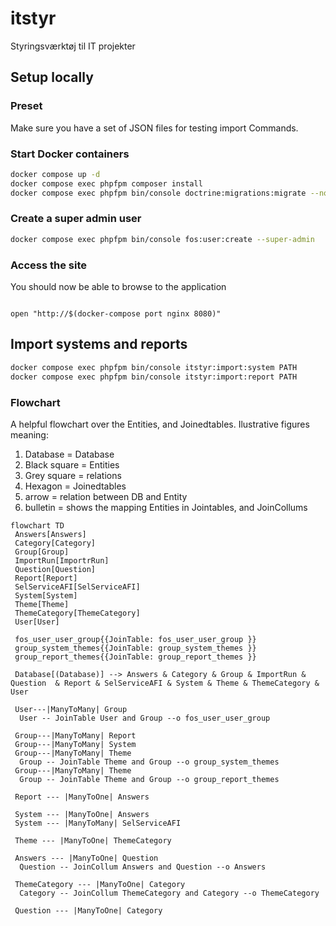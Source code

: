 # itstyr
Styringsværktøj til IT projekter

## Setup locally

### Preset
Make sure you have a set of JSON files for testing import Commands.

### Start Docker containers

```sh
docker compose up -d
docker compose exec phpfpm composer install
docker compose exec phpfpm bin/console doctrine:migrations:migrate --no-interaction
```

### Create a super admin user

```sh
docker compose exec phpfpm bin/console fos:user:create --super-admin
```

### Access the site

You should now be able to browse to the application

```

open "http://$(docker-compose port nginx 8080)"

```

## Import systems and reports
```sh
docker compose exec phpfpm bin/console itstyr:import:system PATH
docker compose exec phpfpm bin/console itstyr:import:report PATH
```

### Flowchart

A helpful flowchart over the Entities, and Joinedtables.
Ilustrative figures meaning:
1. Database = Database
2. Black square = Entities
3. Grey square = relations
4. Hexagon = Joinedtables
5. arrow = relation between DB and Entity
6. bulletin = shows the mapping Entities in Jointables, and JoinCollums

```mermaid
flowchart TD
 Answers[Answers]
 Category[Category]
 Group[Group]
 ImportRun[ImportrRun]
 Question[Question]
 Report[Report]
 SelServiceAFI[SelServiceAFI]
 System[System]
 Theme[Theme]
 ThemeCategory[ThemeCategory]
 User[User]
 
 fos_user_user_group{{JoinTable: fos_user_user_group }}
 group_system_themes{{JoinTable: group_system_themes }}
 group_report_themes{{JoinTable: group_report_themes }}

 Database[(Database)] --> Answers & Category & Group & ImportRun & Question  & Report & SelServiceAFI & System & Theme & ThemeCategory & User

 User---|ManyToMany| Group
  User -- JoinTable User and Group --o fos_user_user_group

 Group---|ManyToMany| Report
 Group---|ManyToMany| System
 Group---|ManyToMany| Theme
  Group -- JoinTable Theme and Group --o group_system_themes
 Group---|ManyToMany| Theme
  Group -- JoinTable Theme and Group --o group_report_themes

 Report --- |ManyToOne| Answers

 System --- |ManyToOne| Answers
 System --- |ManyToMany| SelServiceAFI

 Theme --- |ManyToOne| ThemeCategory
 
 Answers --- |ManyToOne| Question
  Question -- JoinCollum Answers and Question --o Answers

 ThemeCategory --- |ManyToOne| Category
  Category -- JoinCollum ThemeCategory and Category --o ThemeCategory

 Question --- |ManyToOne| Category
```

